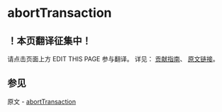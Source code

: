 # abortTransaction

## ！本页翻译征集中！

请点击页面上方 EDIT THIS PAGE 参与翻译。
详见：
[贡献指南]( https://github.com/JinMuInfo/MongoDB-Manual-zh/blob/master/CONTRIBUTING.md )、
[原文链接](  https://docs.mongodb.com/manual/reference/command/abortTransaction/  )。

## 参见

原文 - [abortTransaction]( https://docs.mongodb.com/manual/reference/command/abortTransaction/ )

